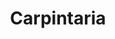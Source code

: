---
title: Carpintaria
image: /assets/img/servicos/carpintaria.jpg
icon: /assets/img/servicos/icons/carpintaria.svg
---